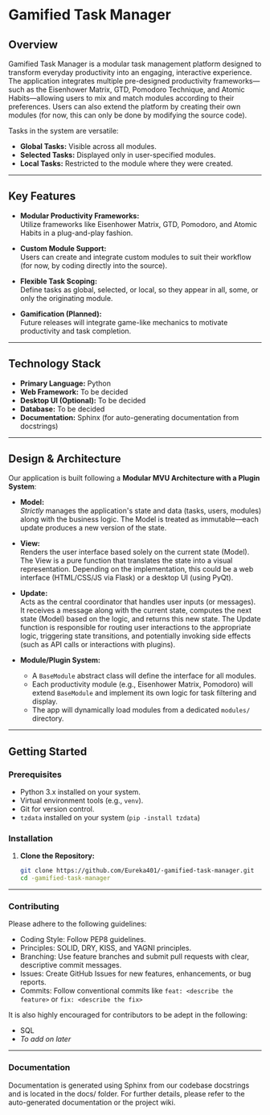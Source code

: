 # Gamified Task Manager

## Overview

Gamified Task Manager is a modular task management platform designed to transform everyday productivity into an engaging, interactive experience. The application integrates multiple pre-designed productivity frameworks—such as the Eisenhower Matrix, GTD, Pomodoro Technique, and Atomic Habits—allowing users to mix and match modules according to their preferences. Users can also extend the platform by creating their own modules (for now, this can only be done by modifying the source code).

Tasks in the system are versatile:
- **Global Tasks:** Visible across all modules.
- **Selected Tasks:** Displayed only in user-specified modules.
- **Local Tasks:** Restricted to the module where they were created.

---

## Key Features

- **Modular Productivity Frameworks:**  
  Utilize frameworks like Eisenhower Matrix, GTD, Pomodoro, and Atomic Habits in a plug-and-play fashion.

- **Custom Module Support:**  
  Users can create and integrate custom modules to suit their workflow (for now, by coding directly into the source).

- **Flexible Task Scoping:**  
  Define tasks as global, selected, or local, so they appear in all, some, or only the originating module.

- **Gamification (Planned):**  
  Future releases will integrate game-like mechanics to motivate productivity and task completion.

---

## Technology Stack

- **Primary Language:** Python
- **Web Framework:** To be decided
- **Desktop UI (Optional):** To be decided
- **Database:** To be decided
- **Documentation:** Sphinx (for auto-generating documentation from docstrings)

---

## Design & Architecture

Our application is built following a **Modular MVU Architecture with a Plugin System**:

- **Model:**  
  *Strictly* manages the application's state and data (tasks, users, modules) along with the business logic. The Model is treated as immutable—each update produces a new version of the state.

- **View:**  
  Renders the user interface based solely on the current state (Model). The View is a pure function that translates the state into a visual representation. Depending on the implementation, this could be a web interface (HTML/CSS/JS via Flask) or a desktop UI (using PyQt).

- **Update:**  
  Acts as the central coordinator that handles user inputs (or messages). It receives a message along with the current state, computes the next state (Model) based on the logic, and returns this new state. The Update function is responsible for routing user interactions to the appropriate logic, triggering state transitions, and potentially invoking side effects (such as API calls or interactions with plugins).

- **Module/Plugin System:**  
  - A `BaseModule` abstract class will define the interface for all modules.
  - Each productivity module (e.g., Eisenhower Matrix, Pomodoro) will extend `BaseModule` and implement its own logic for task filtering and display.
  - The app will dynamically load modules from a dedicated `modules/` directory.

---

## Getting Started

### Prerequisites

- Python 3.x installed on your system.
- Virtual environment tools (e.g., `venv`).
- Git for version control.
- `tzdata` installed on your system (`pip -install tzdata`)

### Installation

1. **Clone the Repository:**

   ```bash
   git clone https://github.com/Eureka401/-gamified-task-manager.git
   cd -gamified-task-manager

---

### Contributing
Please adhere to the following guidelines:

- Coding Style: Follow PEP8 guidelines.
- Principles: SOLID, DRY, KISS, and YAGNI principles.
- Branching: Use feature branches and submit pull requests with clear, descriptive commit messages.
- Issues: Create GitHub Issues for new features, enhancements, or bug reports.
- Commits: Follow conventional commits like `feat: <describe the feature>` or `fix: <describe the fix>`

It is also highly encouraged for contributors to be adept in the following:
- SQL
- *To add on later*

---

### Documentation
Documentation is generated using Sphinx from our codebase docstrings and is located in the docs/ folder. For further details, please refer to the auto-generated documentation or the project wiki.


